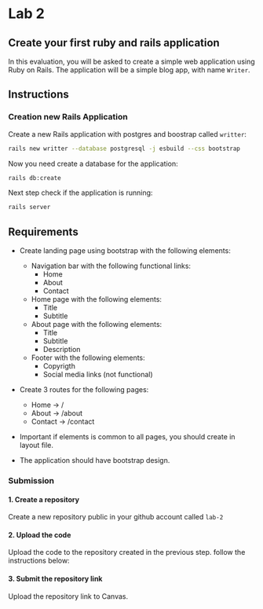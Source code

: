 # Lab 2

## Create your first ruby and rails application

In this evaluation, you will be asked to create a simple web application using Ruby on Rails. The application will be a simple blog app, with name `Writer`.

## Instructions

### Creation new Rails Application

Create a new Rails application with postgres and boostrap called `writter`:

``` bash
rails new writter --database postgresql -j esbuild --css bootstrap
```

Now you need create a database for the application:

``` bash
rails db:create
```

Next step check if the application is running:

``` bash
rails server
```

## Requirements

* Create landing page using bootstrap with the following elements:
  * Navigation bar with the following functional links:
    * Home
    * About
    * Contact
  * Home page with the following elements:
    * Title
    * Subtitle
  * About page with the following elements:
    * Title
    * Subtitle
    * Description
  * Footer with the following elements:
    * Copyrigth
    * Social media links (not functional)

* Create 3 routes for the following pages:
  * Home -> /
  * About -> /about
  * Contact -> /contact

* Important if elements is common to all pages, you should create in layout file.
* The application should have bootstrap design.

### Submission

#### 1. Create a repository

Create a new repository public in your github account called `lab-2`

#### 2. Upload the code

Upload the code to the repository created in the previous step. follow the instructions below:

#### 3. Submit the repository link

Upload the repository link to Canvas.
